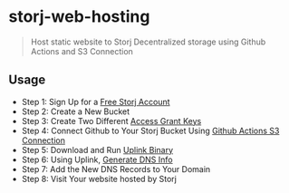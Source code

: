 # storj-web-hosting
> Host static website to Storj Decentralized storage using Github Actions and S3 Connection

## Usage

- Step 1: Sign Up for a [Free Storj Account](https://docs.storj.io/)
- Step 2: Create a New Bucket
- Step 3: Create Two Different [Access Grant Keys](https://docs.storj.io/dcs/getting-started/satellite-developer-account/access-grants/)
- Step 4: Connect Github to Your Storj Bucket Using [Github Actions S3 Connection](https://github.com/marketplace/actions/s3-sync)
- Step 5: Download and Run [Uplink Binary](https://docs.storj.io/dcs/getting-started/quickstart-uplink-cli/)
- Step 6: Using Uplink, [Generate DNS Info](https://docs.storj.io/dcs/how-tos/host-a-static-website/host-a-static-website-with-the-cli-and-linksharing-service/)
- Step 7: Add the New DNS Records to Your Domain
- Step 8: Visit Your website hosted by Storj
